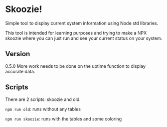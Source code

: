 # Skoozie! 
Simple tool to display current system information using Node std libraries. 

This tool is intended for learning purposes and trying to make a NPX skoozie where  you can just run and see your current status on your system.

## Version
0.5.0 More work needs to be done on the uptime function to display accurate data.

## Scripts 

There are 2 scripts: skoozie and old.

`npm run old`: runs without any tables

`npm run skoozie`: runs with the tables and some coloring
